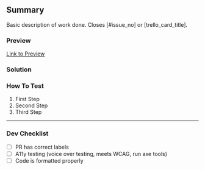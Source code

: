 ## Summary

Basic description of work done. Closes [#issue_no] or [trello_card_title].

### Preview

[Link to Preview]()

<!--
⚠️ Significant visual changes require submitting previous design to wayback machine.
-->

### Solution

### How To Test

1. First Step
2. Second Step
3. Third Step

---

### Dev Checklist

- [ ] PR has correct labels
- [ ] A11y testing (voice over testing, meets WCAG, run axe tools)
- [ ] Code is formatted properly
